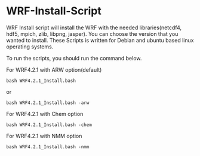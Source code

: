 # WRF-Install-Script


WRF Install script will install the WRF with the needed libraries(netcdf4, hdf5, mpich, zlib, libpng, jasper). You can choose the version that you wanted to install. These Scripts is written for Debian and ubuntu based linux operating systems.

To run the scripts, you should run the command below.

For WRF4.2.1 with ARW option(default)

```
bash WRF4.2.1_Install.bash
```
or
```
bash WRF4.2.1_Install.bash -arw
```

For WRF4.2.1 with Chem option
```
bash WRF4.2.1_Install.bash -chem
```
For WRF4.2.1 with NMM option
```
bash WRF4.2.1_Install.bash -nmm
```
